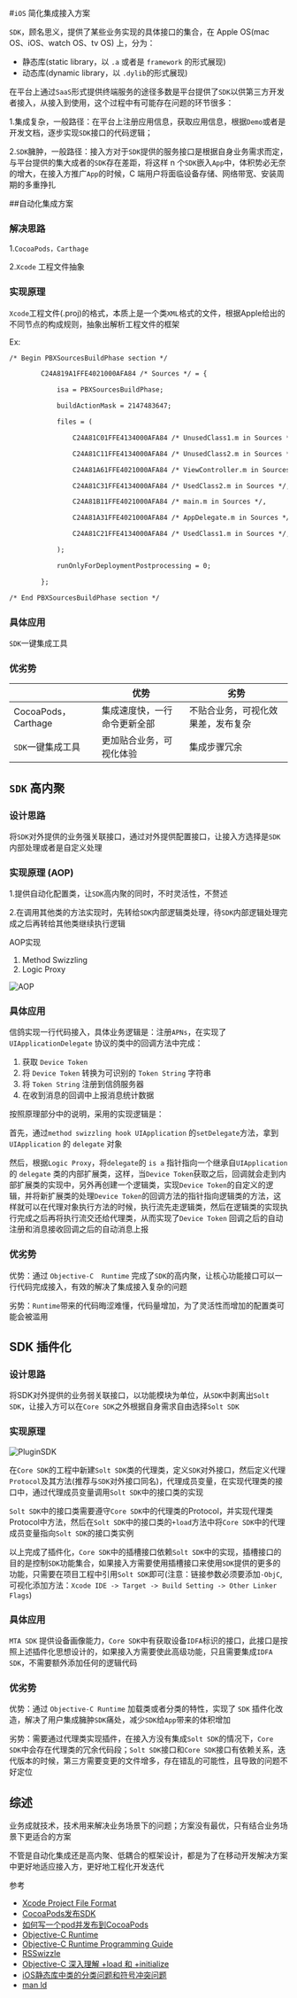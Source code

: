 #```iOS``` 简化集成接入方案

```SDK```，顾名思义，提供了某些业务实现的具体接口的集合，在 Apple OS(mac OS、iOS、watch OS、tv OS) 上，分为：

- 静态库(static library，以 ```.a``` 或者是 ```framework``` 的形式展现)
- 动态库(dynamic library，以 ```.dylib```的形式展现)

在平台上通过```SaaS```形式提供终端服务的途径多数是平台提供了```SDK```以供第三方开发者接入，从接入到使用，这个过程中有可能存在问题的环节很多：

1.集成复杂，一般路径：在平台上注册应用信息，获取应用信息，根据```Demo```或者是开发文档，逐步实现```SDK```接口的代码逻辑；

2.```SDK```臃肿，一般路径：接入方对于```SDK```提供的服务接口是根据自身业务需求而定，与平台提供的集大成者的```SDK```存在差距，将这样 n 个```SDK```嵌入```App```中，体积势必无奈的增大，在接入方推广```App```的时候，C 端用户将面临设备存储、网络带宽、安装周期的多重挣扎



##自动化集成方案

### 解决思路

1.```CocoaPods，Carthage```

2.```Xcode``` 工程文件抽象

### 实现原理

```Xcode```工程文件(.proj)的格式，本质上是一个类```XML```格式的文件，根据Apple给出的不同节点的构成规则，抽象出解析工程文件的框架

Ex:

``` xml
/* Begin PBXSourcesBuildPhase section */

		C24A819A1FFE4021000AFA84 /* Sources */ = {

			isa = PBXSourcesBuildPhase;

			buildActionMask = 2147483647;

			files = (

				C24A81C01FFE4134000AFA84 /* UnusedClass1.m in Sources */,

				C24A81C11FFE4134000AFA84 /* UnusedClass2.m in Sources */,

				C24A81A61FFE4021000AFA84 /* ViewController.m in Sources */,

				C24A81C31FFE4134000AFA84 /* UsedClass2.m in Sources */,

				C24A81B11FFE4021000AFA84 /* main.m in Sources */,

				C24A81A31FFE4021000AFA84 /* AppDelegate.m in Sources */,

				C24A81C21FFE4134000AFA84 /* UsedClass1.m in Sources */,

			);

			runOnlyForDeploymentPostprocessing = 0;

		};

/* End PBXSourcesBuildPhase section */

```

### 具体应用

```SDK```一键集成工具

### 优劣势

|                       | 优势                         | 劣势                               |
| --------------------- | ---------------------------- | ---------------------------------- |
| CocoaPods，Carthage   | 集成速度快，一行命令更新全部 | 不贴合业务，可视化效果差，发布复杂 |
| ```SDK```一键集成工具 | 更加贴合业务，可视化体验     | 集成步骤冗余                       |

## ```SDK``` 高内聚

### 设计思路

将```SDK```对外提供的业务强关联接口，通过对外提供配置接口，让接入方选择是```SDK```内部处理或者是自定义处理

### 实现原理 (AOP)

1.提供自动化配置类，让```SDK```高内聚的同时，不时灵活性，不赘述

2.在调用其他类的方法实现时，先转给```SDK```内部逻辑类处理，待```SDK```内部逻辑处理完成之后再转给其他类继续执行逻辑

AOP实现

1. Method Swizzling
2. Logic Proxy

![AOP](../../../其他文档/resources/AOP.png)

### 具体应用

信鸽实现一行代码接入，具体业务逻辑是：注册```APNs```，在实现了```UIApplicationDelegate``` 协议的类中的回调方法中完成：

1. 获取 ```Device Token```
2. 将 ```Device Token``` 转换为可识别的 ```Token String``` 字符串
3. 将 ```Token String``` 注册到信鸽服务器
4. 在收到消息的回调中上报消息统计数据

按照原理部分中的说明，采用的实现逻辑是：

首先，通过```method swizzling hook UIApplication``` 的```setDelegate```方法，拿到```UIApplication``` 的 ```delegate``` 对象

然后，根据```Logic Proxy```，将```delegate```的 ```is a``` 指针指向一个继承自```UIApplication``` 的 ```delegate``` 类的内部扩展类，这样，当```Device Token```获取之后，回调就会走到内部扩展类的实现中，另外再创建一个逻辑类，实现```Device Token```的自定义的逻辑，并将新扩展类的处理```Device Token```的回调方法的指针指向逻辑类的方法，这样就可以在代理对象执行方法的时候，执行流先走逻辑类，然后在逻辑类的实现执行完成之后再将执行流交还给代理类，从而实现了```Device Token``` 回调之后的自动注册和消息接收回调之后的自动消息上报

### 优劣势

优势：通过 ```Objective-C  Runtime``` 完成了```SDK```的高内聚，让核心功能接口可以一行代码完成接入，有效的解决了集成接入复杂的问题

劣势：```Runtime```带来的代码晦涩难懂，代码量增加，为了灵活性而增加的配置类可能会被滥用



## SDK 插件化

### 设计思路

将SDK对外提供的业务弱关联接口，以功能模块为单位，从```SDK```中剥离出```Solt SDK```，让接入方可以在```Core SDK```之外根据自身需求自由选择```Solt SDK```

### 实现原理

![PluginSDK](../../../其他文档/resources/PluginSDK.png)

在```Core SDK```的工程中新建```Solt SDK```类的代理类，定义```SDK```对外接口，然后定义代理```Protocol```及其方法(推荐与```SDK```对外接口同名)，代理成员变量，在实现代理类的接口中，通过代理成员变量调用```Solt SDK```中的接口类的实现

```Solt SDK```中的接口类需要遵守```Core SDK```中的代理类的Protocol，并实现代理类Protocol中方法，然后在```Solt SDK```中的接口类的```+load```方法中将```Core SDK```中的代理成员变量指向```Solt SDK```的接口类实例

以上完成了插件化，```Core SDK```中的插槽接口依赖```Solt SDK```中的实现，插槽接口的目的是控制```SDK```功能集合，如果接入方需要使用插槽接口来使用```SDK```提供的更多的功能，只需要在项目工程中引用```Solt SDK```即可(注意：链接参数必须要添加```-ObjC```, 可视化添加方法：```Xcode IDE -> Target -> Build Setting -> Other Linker Flags```)

### 具体应用

```MTA SDK``` 提供设备画像能力，```Core SDK```中有获取设备```IDFA```标识的接口，此接口是按照上述插件化思想设计的，如果接入方需要使此高级功能，只且需要集成```IDFA SDK```，不需要额外添加任何的逻辑代码

### 优劣势

优势：通过 ```Objective-C Runtime``` 加载类或者分类的特性，实现了 ```SDK``` 插件化改造，解决了用户集成臃肿```SDK```痛处，减少```SDK```给```App```带来的体积增加

劣势：需要通过代理类实现插件，在接入方没有集成```Solt SDK```的情况下，```Core SDK```中会存在代理类的冗余代码段；```Solt SDK```接口和```Core SDK```接口有依赖关系，迭代版本的时候，第三方需要变更的文件增多，存在错乱的可能性，且导致的问题不好定位

## 综述

业务成就技术，技术用来解决业务场景下的问题；方案没有最优，只有结合业务场景下更适合的方案

不管是自动化集成还是高内聚、低耦合的框架设计，都是为了在移动开发解决方案中更好地适应接入方，更好地工程化开发迭代



参考

- [Xcode Project File Format](https://blog.csdn.net/forwardto9/article/details/53129211)
- [CocoaPods发布SDK](https://juejin.im/post/5b6af590e51d451905714563)
- [如何写一个pod并发布到CocoaPods](https://www.jianshu.com/p/89605e02bf18)
- [Objective-C Runtime](https://developer.apple.com/documentation/objectivec/objective-c_runtime?language=objc)
- [Objective-C Runtime Programming Guide](https://developer.apple.com/library/archive/documentation/Cocoa/Conceptual/ObjCRuntimeGuide/Introduction/Introduction.html#//apple_ref/doc/uid/TP40008048?language=objc)
- [RSSwizzle](https://github.com/rabovik/RSSwizzle/)
- [Objective-C 深入理解 +load 和 +initialize](https://juejin.im/entry/5837a4fac59e0d006b2ab8d5)
- [iOS静态库中类的分类问题和符号冲突问题](https://www.jianshu.com/p/f7b0aa817cff)
- [man ld]()

